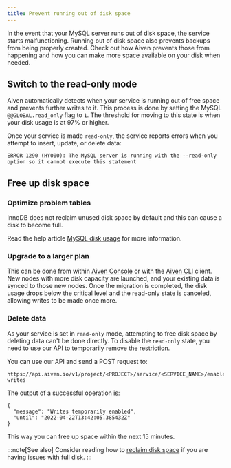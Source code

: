 ```yaml
---
title: Prevent running out of disk space
---
```


In the event that your MySQL server runs out of disk space, the service
starts malfunctioning. Running out of disk space also prevents backups
from being properly created. Check out how Aiven prevents those from
happening and how you can make more space available on your disk when
needed.

## Switch to the read-only mode

Aiven automatically detects when your service is running out of free
space and prevents further writes to it. This process is done by setting
the MySQL `@@GLOBAL.read_only` flag to `1`. The threshold for moving to
this state is when your disk usage is at 97% or higher.

Once your service is made `read-only`, the service reports errors when
you attempt to insert, update, or delete data:

```
ERROR 1290 (HY000): The MySQL server is running with the --read-only option so it cannot execute this statement
```

## Free up disk space

### Optimize problem tables

InnoDB does not reclaim unused disk space by default and this can cause
a disk to become full.

Read the help article [MySQL disk
usage](https://docs.aiven.io/docs/products/mysql/howto/reclaim-disk-space)
for more information.

### Upgrade to a larger plan

This can be done from within [Aiven Console](https://console.aiven.io/)
or with the [Aiven CLI](/docs/tools/cli)
client. New nodes with more disk capacity are launched, and your
existing data is synced to those new nodes. Once the migration is
completed, the disk usage drops below the critical level and the
read-only state is canceled, allowing writes to be made once more.

### Delete data

As your service is set in `read-only` mode, attempting to free disk
space by deleting data can\'t be done directly. To disable the
`read-only` state, you need to use our API to temporarily remove the
restriction.

You can use our API and send a POST request to:

```
https://api.aiven.io/v1/project/<PROJECT>/service/<SERVICE_NAME>/enable-writes
```

The output of a successful operation is:

```
{
  "message": "Writes temporarily enabled",
  "until": "2022-04-22T13:42:05.385432Z"
}
```

This way you can free up space within the next 15 minutes.

:::note[See also]
Consider reading how to
[reclaim disk space](/docs/products/mysql/howto/reclaim-disk-space) if you are having issues with full disk.
:::
